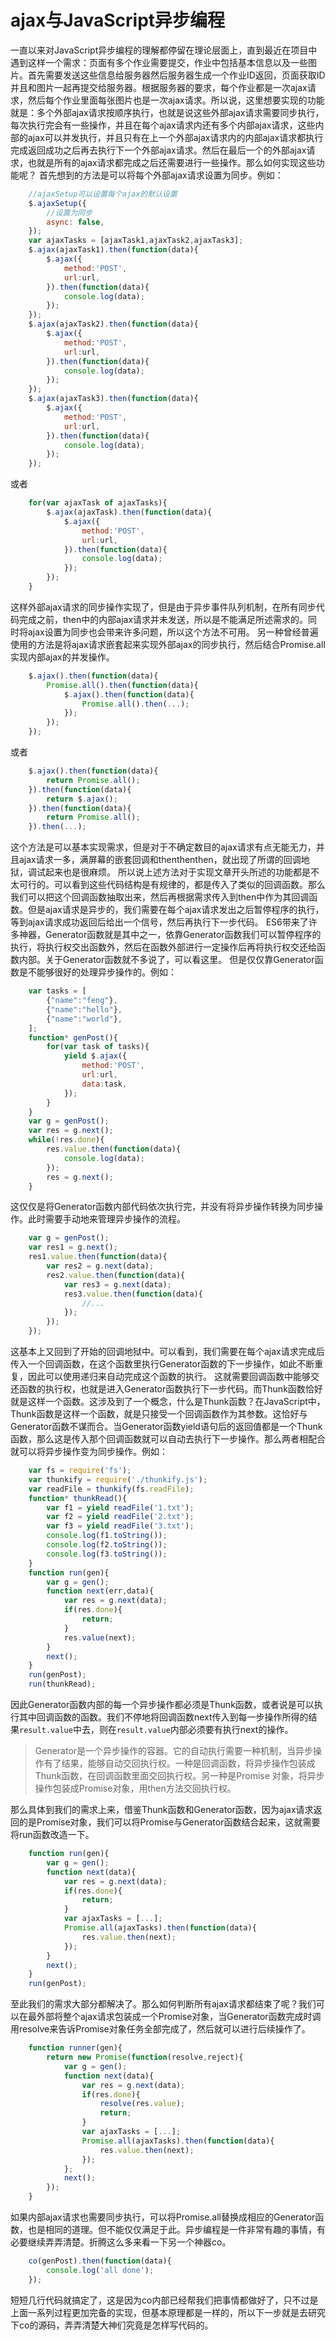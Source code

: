 # ajax与JavaScript异步编程

一直以来对JavaScript异步编程的理解都停留在理论层面上，直到最近在项目中遇到这样一个需求：页面有多个作业需要提交，作业中包括基本信息以及一些图片。首先需要发送这些信息给服务器然后服务器生成一个作业ID返回，页面获取ID并且和图片一起再提交给服务器。根据服务器的要求，每个作业都是一次ajax请求，然后每个作业里面每张图片也是一次ajax请求。所以说，这里想要实现的功能就是：多个外部ajax请求按顺序执行，也就是说这些外部ajax请求需要同步执行，每次执行完会有一些操作，并且在每个ajax请求内还有多个内部ajax请求，这些内部的ajax可以并发执行，并且只有在上一个外部ajax请求内的内部ajax请求都执行完成返回成功之后再去执行下一个外部ajax请求。然后在最后一个的外部ajax请求，也就是所有的ajax请求都完成之后还需要进行一些操作。那么如何实现这些功能呢？
首先想到的方法是可以将每个外部ajax请求设置为同步。例如：
```javascript
    //ajaxSetup可以设置每个ajax的默认设置
    $.ajaxSetup({
    	//设置为同步
        async: false,
    });
    var ajaxTasks = [ajaxTask1,ajaxTask2,ajaxTask3];
	$.ajax(ajaxTask1).then(function(data){
        $.ajax({
            method:'POST',
            url:url,
        }).then(function(data){
            console.log(data);
        });
    });
    $.ajax(ajaxTask2).then(function(data){
        $.ajax({
            method:'POST',
            url:url,
        }).then(function(data){
            console.log(data);
        });
    });
    $.ajax(ajaxTask3).then(function(data){
        $.ajax({
            method:'POST',
            url:url,
        }).then(function(data){
            console.log(data);
        });
    });
```
或者
```javascript
    for(var ajaxTask of ajaxTasks){
        $.ajax(ajaxTask).then(function(data){
            $.ajax({
                method:'POST',
                url:url,
            }).then(function(data){
                console.log(data);
            });
        });
    }
```
这样外部ajax请求的同步操作实现了，但是由于异步事件队列机制，在所有同步代码完成之前，then中的内部ajax请求并未发送，所以是不能满足所述需求的。同时将ajax设置为同步也会带来许多问题，所以这个方法不可用。
另一种曾经普遍使用的方法是将ajax请求嵌套起来实现外部ajax的同步执行，然后结合Promise.all实现内部ajax的并发操作。
```javascript
	$.ajax().then(function(data){
    	Promise.all().then(function(data){
        	$.ajax().then(function(data){
            	Promise.all().then(...);
            });
        });
    });
```
或者
```javascript
    $.ajax().then(function(data){
        return Promise.all();
    }).then(function(data){
        return $.ajax();
    }).then(function(data){
        return Promise.all();
    }).then(...);
```
这个方法是可以基本实现需求，但是对于不确定数目的ajax请求有点无能无力，并且ajax请求一多，满屏幕的嵌套回调和thenthenthen，就出现了所谓的回调地狱，调试起来也是很麻烦。
所以说上述方法对于实现文章开头所述的功能都是不太可行的。可以看到这些代码结构是有规律的，都是传入了类似的回调函数。那么我们可以把这个回调函数抽取出来，然后再根据需求传入到then中作为其回调函数。但是ajax请求是异步的，我们需要在每个ajax请求发出之后暂停程序的执行，等到ajax请求成功返回后给出一个信号，然后再执行下一步代码。
ES6带来了许多神器，Generator函数就是其中之一，依靠Generator函数我们可以暂停程序的执行，将执行权交出函数外，然后在函数外部进行一定操作后再将执行权交还给函数内部。关于Generator函数就不多说了，可以看这里。[]()
但是仅仅靠Generator函数是不能够很好的处理异步操作的。例如：
```javascript
    var tasks = [
        {"name":"feng"},
        {"name":"hello"},
        {"name":"world"},
    ];
    function* genPost(){
        for(var task of tasks){
            yield $.ajax({
                method:'POST',
                url:url,
                data:task,
            });
        }
    }
    var g = genPost();
    var res = g.next();
    while(!res.done){
        res.value.then(function(data){
            console.log(data);
        });
        res = g.next();
    }
```
这仅仅是将Generator函数内部代码依次执行完，并没有将异步操作转换为同步操作。此时需要手动地来管理异步操作的流程。
```javascript
	var g = genPost();
	var res1 = g.next();
    res1.value.then(function(data){
      	var res2 = g.next(data);
      	res2.value.then(function(data){
        	var res3 = g.next(data);
            res3.value.then(function(data){
            	//...
            });
      	});
    });
```
这基本上又回到了开始的回调地狱中。可以看到，我们需要在每个ajax请求完成后传入一个回调函数，在这个函数里执行Generator函数的下一步操作，如此不断重复，因此可以使用递归来自动完成这个函数的执行。
这就需要回调函数中能够交还函数的执行权，也就是进入Generator函数执行下一步代码。而Thunk函数恰好就是这样一个函数。这涉及到了一个概念，什么是Thunk函数？在JavaScript中，Thunk函数是这样一个函数，就是只接受一个回调函数作为其参数。这恰好与Generator函数不谋而合。当Generator函数yield语句后的返回值都是一个Thunk函数，那么这是传入那个回调函数就可以自动去执行下一步操作。那么两者相配合就可以将异步操作变为同步操作。例如：
```javascript
    var fs = require('fs');
    var thunkify = require('./thunkify.js');
    var readFile = thunkify(fs.readFile);
    function* thunkRead(){
        var f1 = yield readFile('1.txt');
        var f2 = yield readFile('2.txt');
        var f3 = yield readFile('3.txt');
        console.log(f1.toString());
        console.log(f2.toString());
        console.log(f3.toString());
    }
    function run(gen){
        var g = gen();
        function next(err,data){
            var res = g.next(data);
            if(res.done){
                return;
            }
            res.value(next);
        }
        next();
    }
    run(genPost);
    run(thunkRead);
```
因此Generator函数内部的每一个异步操作都必须是Thunk函数，或者说是可以执行其中回调函数的函数。我们不停地将回调函数next传入到每一步操作所得的结果`result.value`中去，则在`result.value`内部必须要有执行next的操作。

> Generator是一个异步操作的容器。它的自动执行需要一种机制，当异步操作有了结果，能够自动交回执行权。一种是回调函数，将异步操作包装成Thunk函数，在回调函数里面交回执行权。另一种是Promise 对象，将异步操作包装成Promise对象，用then方法交回执行权。

那么具体到我们的需求上来，借鉴Thunk函数和Generator函数，因为ajax请求返回的是Promise对象，我们可以将Promise与Generator函数结合起来，这就需要将run函数改造一下。
```javascript
    function run(gen){
        var g = gen();
        function next(data){
            var res = g.next(data);
            if(res.done){
                return;
            }
            var ajaxTasks = [...];
            Promise.all(ajaxTasks).then(function(data){
            	res.value.then(next);
            });
        }
        next();
    }
    run(genPost);
```
至此我们的需求大部分都解决了。那么如何判断所有ajax请求都结束了呢？我们可以在最外部将整个ajax请求包装成一个Promise对象，当Generator函数完成时调用resolve来告诉Promise对象任务全部完成了，然后就可以进行后续操作了。
```javascript
    function runner(gen){
        return new Promise(function(resolve,reject){
            var g = gen();
            function next(data){
                var res = g.next(data);
                if(res.done){
                    resolve(res.value);
                    return;
                }
                var ajaxTasks = [...];
                Promise.all(ajaxTasks).then(function(data){
                    res.value.then(next);
                });
            };
            next();
        });
    }
```
如果内部ajax请求也需要同步执行，可以将Promise.all替换成相应的Generator函数，也是相同的道理。但不能仅仅满足于此。异步编程是一件非常有趣的事情，有必要继续弄弄清楚。折腾这么多来看一下另一个神器co。
```javascript
    co(genPost).then(function(data){
        console.log('all done');
    });
```

短短几行代码就搞定了，这是因为co内部已经帮我们把事情都做好了，只不过是上面一系列过程更加完备的实现，但基本原理都是一样的，所以下一步就是去研究下co的源码，弄弄清楚大神们究竟是怎样写代码的。
